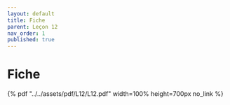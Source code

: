 ```yaml
---
layout: default
title: Fiche
parent: Leçon 12
nav_order: 1
published: true
---
```


# Fiche


{% pdf "../../assets/pdf/L12/L12.pdf" width=100% height=700px no_link %} 



